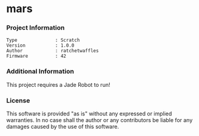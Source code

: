 mars
================



### Project Information
```
Type              : Scratch
Version           : 1.0.0
Author            : ratchetwaffles
Firmware          : 42
```

### Additional Information
This project requires a Jade Robot to run!

### License
This software is provided "as is" without any expressed or implied warranties.  In no case shall the author or any contributors be liable for any damages caused by the use of this software.

